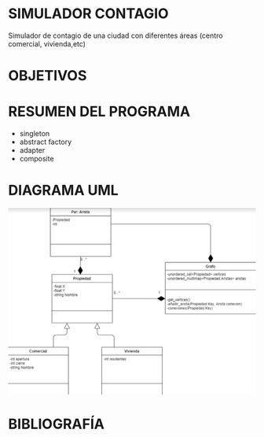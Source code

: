 # SIMULADOR CONTAGIO

Simulador de contagio de una ciudad con diferentes áreas (centro comercial, vivienda,etc)

# OBJETIVOS

# RESUMEN DEL PROGRAMA

- singleton
- abstract factory
- adapter 
- composite

# DIAGRAMA UML

<p align="center">
         <img src = "img/UML.jpg">
</p>
         
         
# BIBLIOGRAFÍA

